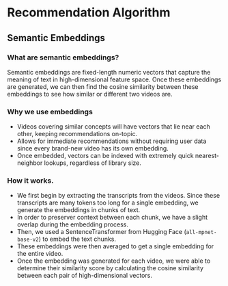 # **Recommendation Algorithm**

## **Semantic Embeddings**

### What are semantic embeddings?
Semantic embeddings are fixed-length numeric vectors that capture the meaning of text in high-dimensional feature space. Once these embeddings are generated, we can then find the cosine similarity between these embeddings to see how similar or different two videos are.

### Why we use embeddings
- Videos covering similar concepts will have vectors that lie near each other, keeping recommendations on-topic.
- Allows for immediate recommendations without requiring user data since every brand-new video has its own embedding.
- Once embedded, vectors can be indexed with extremely quick nearest-neighbor lookups, regardless of library size.

### How it works.
- We first begin by extracting the transcripts from the videos. Since these transcripts are many tokens too long for a single embedding, we generate the embeddings in chunks of text.
- In order to preserver context between each chunk, we have a slight overlap during the embedding process.
- Then, we used a SentenceTransformer from Hugging Face (`all-mpnet-base-v2`) to embed the text chunks.
- These embeddings were then averaged to get a single embedding for the entire video.
- Once the embedding was generated for each video, we were able to determine their similarity score by calculating the cosine similarity between each pair of high-dimensional vectors.
